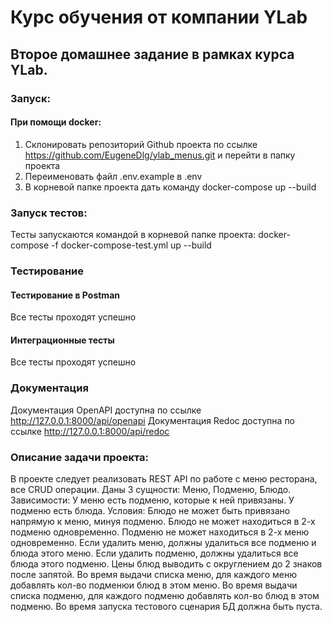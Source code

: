 # Курс обучения от компании YLab

## Второе домашнее задание в рамках курса YLab.

### Запуск:
#### При помощи docker:
1. Склонировать репозиторий Github проекта по ссылке https://github.com/EugeneDlg/ylab_menus.git и перейти в папку проекта
2. Переименовать файл .env.example в .env
3. В корневой папке проекта дать команду docker-compose up --build


### Запуск тестов:
Тесты запускаются командой в корневой папке проекта:
docker-compose -f docker-compose-test.yml up --build

### Тестирование
#### Тестирование в Postman
Все тесты проходят успешно
#### Интеграционные тесты
Все тесты проходят успешно

### Документация
Документация OpenAPI доступна по ссылке http://127.0.0.1:8000/api/openapi
Документация Redoc доступна по ссылке http://127.0.0.1:8000/api/redoc

### Описание задачи проекта:

В проекте следует реализовать REST API по работе с меню ресторана, все CRUD операции.
Даны 3 сущности: Меню, Подменю, Блюдо.
Зависимости: У меню есть подменю, которые к ней привязаны. У подменю есть блюда. Условия: Блюдо не может быть привязано напрямую к меню, минуя подменю. Блюдо не может находиться в 2-х подменю одновременно. Подменю не может находиться в 2-х меню одновременно. Если удалить меню, должны удалиться все подменю и блюда этого меню. Если удалить подменю, должны удалиться все блюда этого подменю. Цены блюд выводить с округлением до 2 знаков после запятой. Во время выдачи списка меню, для каждого меню добавлять кол-во подменюи блюд в этом меню. Во время выдачи списка подменю, для каждого подменю добавлять кол-во блюд в этом подменю.
Во время запуска тестового сценария БД должна быть пуста.
